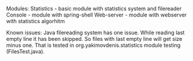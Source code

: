 
Modules:
Statistics - basic module with statistics system and filereader
Console - module with spring-shell
Web-server - module with webserver with statistics algorhitm

Known issues:
Java filereading system has one issue. While reading last empty line it has been skipped. So files with last empty line will get size minus one. That is tested in org.yakimovdenis.statistics module testing (FilesTest.java). 